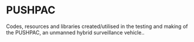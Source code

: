 # PUSHPAC
Codes, resources and libraries created/utilised in the testing and making of the PUSHPAC, an unmanned hybrid surveillance vehicle..
